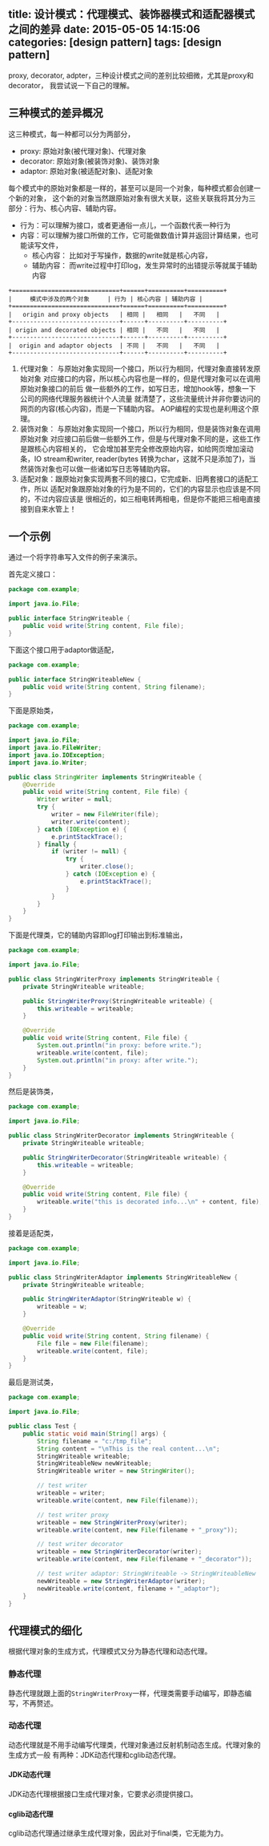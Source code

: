 ﻿title: 设计模式：代理模式、装饰器模式和适配器模式之间的差异
date: 2015-05-05 14:15:06
categories: [design pattern]
tags: [design pattern]
---

proxy, decorator, adpter，三种设计模式之间的差别比较细微，尤其是proxy和decorator，
我尝试说一下自己的理解。

<!-- more -->

## 三种模式的差异概况

这三种模式，每一种都可以分为两部分，

- proxy: 原始对象(被代理对象)、代理对象
- decorator: 原始对象(被装饰对象)、装饰对象
- adaptor: 原始对象(被适配对象)、适配对象

每个模式中的原始对象都是一样的，甚至可以是同一个对象，每种模式都会创建一个新的对象，
这个新的对象当然跟原始对象有很大关联，这些关联我将其分为三部分：行为、核心内容、辅助内容。

- 行为：可以理解为接口，或者更通俗一点儿，一个函数代表一种行为
- 内容：可以理解为接口所做的工作，它可能做数值计算并返回计算结果，也可能读写文件，
    - 核心内容： 比如对于写操作，数据的write就是核心内容，
    - 辅助内容： 而write过程中打印log，发生异常时的出错提示等就属于辅助内容

```
+==============================+======+==========+==========+
|     模式中涉及的两个对象     | 行为 | 核心内容 | 辅助内容 |
+==============================+======+==========+==========+
|   origin and proxy objects   | 相同 |   相同   |   不同   |
+------------------------------+------+----------+----------+
| origin and decorated objects | 相同 |   不同   |   不同   |
+------------------------------+------+----------+----------+
|  origin and adaptor objects  | 不同 |   不同   |   不同   |
+------------------------------+------+----------+----------+
```

1. 代理对象： 与原始对象实现同一个接口，所以行为相同，代理对象直接转发原始对象
对应接口的内容，所以核心内容也是一样的，但是代理对象可以在调用原始对象接口的前后
做一些额外的工作，如写日志，增加hook等，想象一下公司的网络代理服务器统计个人流量
就清楚了，这些流量统计并非你要访问的网页的内容(核心内容)，而是一下辅助内容。
AOP编程的实现也是利用这个原理。
2. 装饰对象： 与原始对象实现同一个接口，所以行为相同，但是装饰对象在调用原始对象
对应接口前后做一些额外工作，但是与代理对象不同的是，这些工作是跟核心内容相关的，
它会增加甚至完全修改原始内容，如给网页增加滚动条，IO stream和writer, reader(bytes
转换为char，这就不只是添加了)，当然装饰对象也可以做一些诸如写日志等辅助内容。
3. 适配对象：跟原始对象实现两套不同的接口，它完成新、旧两套接口的适配工作，所以
适配对象跟原始对象的行为是不同的，它们的内容显示也应该是不同的，不过内容应该是
很相近的，如三相电转两相电，但是你不能把三相电直接接到自来水管上！

## 一个示例

通过一个将字符串写入文件的例子来演示。

首先定义接口：

```java
package com.example;

import java.io.File;

public interface StringWriteable {
    public void write(String content, File file);
}
```

下面这个接口用于adaptor做适配，

```java
package com.example;

public interface StringWriteableNew {
    public void write(String content, String filename);
}
```

下面是原始类，

```java
package com.example;

import java.io.File;
import java.io.FileWriter;
import java.io.IOException;
import java.io.Writer;

public class StringWriter implements StringWriteable {
    @Override
    public void write(String content, File file) {
        Writer writer = null;
        try {
            writer = new FileWriter(file);
            writer.write(content);
        } catch (IOException e) {
            e.printStackTrace();
        } finally {
            if (writer != null) {
                try {
                    writer.close();
                } catch (IOException e) {
                    e.printStackTrace();
                }
            }
        }
    }
}
```

下面是代理类，它的辅助内容即log打印输出到标准输出，

```java
package com.example;

import java.io.File;

public class StringWriterProxy implements StringWriteable {
    private StringWriteable writeable;

    public StringWriterProxy(StringWriteable writeable) {
        this.writeable = writeable;
    }

    @Override
    public void write(String content, File file) {
        System.out.println("in proxy: before write.");
        writeable.write(content, file);
        System.out.println("in proxy: after write.");
    }
}
```

然后是装饰类，

```java
package com.example;

import java.io.File;

public class StringWriterDecorator implements StringWriteable {
    private StringWriteable writeable;

    public StringWriterDecorator(StringWriteable writeable) {
        this.writeable = writeable;
    }

    @Override
    public void write(String content, File file) {
        writeable.write("this is decorated info...\n" + content, file);
    }
}
```

接着是适配类，

```java
package com.example;

import java.io.File;

public class StringWriterAdaptor implements StringWriteableNew {
    private StringWriteable writeable;

    public StringWriterAdaptor(StringWriteable w) {
        writeable = w;
    }

    @Override
    public void write(String content, String filename) {
        File file = new File(filename);
        writeable.write(content, file);
    }
}
```

最后是测试类，

```java
package com.example;

import java.io.File;

public class Test {
    public static void main(String[] args) {
        String filename = "c:/tmp_file";
        String content = "\nThis is the real content...\n";
        StringWriteable writeable;
        StringWriteableNew newWriteable;
        StringWriteable writer = new StringWriter();

        // test writer
        writeable = writer;
        writeable.write(content, new File(filename));

        // test writer proxy
        writeable = new StringWriterProxy(writer);
        writeable.write(content, new File(filename + "_proxy"));

        // test writer decorator
        writeable = new StringWriterDecorator(writer);
        writeable.write(content, new File(filename + "_decorator"));

        // test writer adaptor: StringWriteable -> StringWriteableNew
        newWriteable = new StringWriterAdaptor(writer);
        newWriteable.write(content, filename + "_adaptor");
    }
}
```

## 代理模式的细化

根据代理对象的生成方式，代理模式又分为静态代理和动态代理。

### 静态代理

静态代理就跟上面的`StringWriterProxy`一样，代理类需要手动编写，即静态编写，不再赘述。

### 动态代理

动态代理就是不用手动编写代理类，代理对象通过反射机制动态生成。代理对象的生成方式一般
有两种：JDK动态代理和cglib动态代理。

#### JDK动态代理

JDK动态代理根据接口生成代理对象，它要求必须提供接口。



#### cglib动态代理

cglib动态代理通过继承生成代理对象，因此对于final类，它无能为力。


